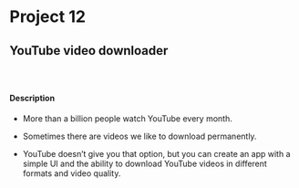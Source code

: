 # Project 12

## YouTube video downloader

### </br>

#### Description

* More than a billion people watch YouTube every month.

* Sometimes there are videos we like to download permanently.

* YouTube doesn’t give you that option, but you can create an app with a simple UI and the ability to download YouTube videos in different formats and video quality.
